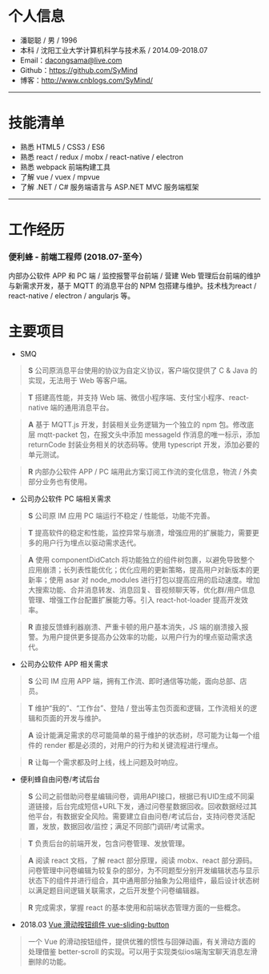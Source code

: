 # 个人信息
* 潘聪聪 / 男 / 1996
* 本科 / 沈阳工业大学计算机科学与技术系 / 2014.09-2018.07
* Email：<dacongsama@live.com>
* Github：<https://github.com/SyMind>
* 博客：<http://www.cnblogs.com/SyMind/>

---

# 技能清单
* 熟悉 HTML5 / CSS3 / ES6
* 熟悉 react / redux / mobx / react-native / electron
* 熟悉 webpack 前端构建工具
* 了解 vue / vuex / mpvue
* 了解 .NET / C# 服务端语言与 ASP.NET MVC 服务端框架

---

# 工作经历
### 便利蜂 - 前端工程师 (2018.07-至今）
内部办公软件 APP 和 PC 端 / 监控报警平台前端 / 营建 Web 管理后台前端的维护与新需求开发，基于 MQTT 的消息平台的 NPM 包搭建与维护。技术栈为react / react-native / electron / angularjs 等。

# 主要项目

* SMQ

> **S** 公司原消息平台使用的协议为自定义协议，客户端仅提供了 C & Java 的实现，无法用于 Web 等客户端。

> **T** 搭建高性能，并支持 Web 端、微信小程序端、支付宝小程序、react-native 端的通用消息平台。 

> **A** 基于 MQTT.js 开发，封装相关业务逻辑为一个独立的 npm 包。修改底层 mqtt-packet 包，在报文头中添加 messageId 作消息的唯一标示，添加 returnCode 封装业务相关的状态码等。使用 typescript 开发，添加必要的单元测试。

> **R** 内部办公软件 APP / PC 端用此方案订阅工作流的变化信息，物流 / 外卖部分业务也有使用。

* 公司办公软件 PC 端相关需求

> **S** 公司原 IM 应用 PC 端运行不稳定 / 性能低，功能不完善。

> **T** 提高软件的稳定和性能，监控异常与崩溃，增强应用的扩展能力，需要更多的用户行为埋点以驱动需求迭代。

> **A** 使用 componentDidCatch 将功能独立的组件树包裹，以避免导致整个应用崩溃；长列表性能优化；优化应用的更新策略，提高用户对新版本的更新率；使用 asar 对 node_modules 进行打包以提高应用的启动速度。增加大搜索功能、合并消息转发、消息回复、音视频聊天等，优化群/用户信息管理、增强工作台配置扩展能力等。引入 react-hot-loader 提高开发效率。

> **R** 直接反馈蜂利器崩溃、严重卡顿的用户基本消失，JS 端的崩溃接入报警。为用户提供更多提高办公效率的功能，以用户行为的埋点驱动需求迭代。

* 公司办公软件 APP 相关需求

> **S** 公司 IM 应用 APP 端，拥有工作流、即时通信等功能，面向总部、店员。

> **T** 维护“我的”、“工作台”、登陆 / 登出等主包页面和逻辑，工作流相关的逻辑和页面的开发与维护。

> **A** 设计能满足需求的尽可能简单的易于维护的状态树，尽可能为让每一个组件的 render 都是必须的，对用户的行为和关键流程进行埋点。

> **R** 让每一个需求都及时上线，线上问题及时响应。

* 便利蜂自由问卷/考试后台

> **S** 公司之前借助问卷星编辑问卷，调用API接口，根据已有UID生成不同渠道链接，后台完成短信+URL下发，通过问卷星数据回收。回收数据经过其他平台，有数据安全风险。需要建立自由问卷/考试后台，支持问卷灵活配置，发放，数据回收/监控；满足不同部门调研/考试需求。

> **T** 负责后台的前端开发，包含问卷管理、发放管理。

> **A** 阅读 react 文档，了解 react 部分原理，阅读 mobx、react 部分源码。问卷管理中问卷编辑为较复杂的部分，为不同题型分别开发编辑状态与显示状态下的组件并进行组合，其中通用部分抽象为公用组件，最后设计状态树以满足题目间逻辑关联需求，之后开发整个问卷编辑器。

> **R** 完成需求，掌握 react 的基本使用和前端状态管理方面的一些概念。


* 2018.03 [Vue 滑动按钮组件 vue-sliding-button](https://github.com/SyMind/vue-sliding-button)

> 一个 Vue 的滑动按钮组件，提供优雅的惯性与回弹动画，有关滑动方面的处理借鉴 better-scroll 的实现。可以用于实现类似ios端淘宝聊天消息左滑删除的功能。
